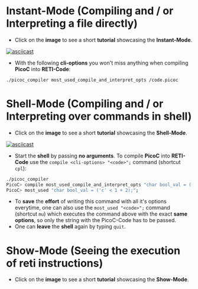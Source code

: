 # Instant-Mode (Compiling and / or Interpreting a file directly)

- Click on the **image** to see a short **tutorial** showcasing the **Instant-Mode**.

[![asciicast](https://asciinema.org/a/526584.svg)](https://asciinema.org/a/526584)

- With the following **cli-options** you won't miss anything when compiling **PicoC** into **RETI-Code**:

```bash
./picoc_compiler most_used_compile_and_interpret_opts /code.picoc
```

# Shell-Mode (Compiling and / or Interpreting over commands in shell)

- Click on the **image** to see a short **tutorial** showcasing the **Shell-Mode**.

[![asciicast](https://asciinema.org/a/526600.svg)](https://asciinema.org/a/526600)

- Start the **shell** by passing **no arguments**. To compile **PicoC** into **RETI-Code** use the `compile <cli-options> "<code>";` command (shortcut `cpl`):
```bash
./picoc_compiler
PicoC> compile most_used_compile_and_interpret_opts "char bool_val = ('c' < 1 + 2);";
PicoC> most_used "char bool_val = ('c' < 1 + 2);";
```
- To **save** the **effort** of writing this command with all it's options everytime, one can also use the `most_used "<code>";` command (shortcut `mu`) which executes the command above with the exact **same options**, so only the string with the PicoC-Code has to be passed.
- One can **leave** the **shell** again by typing `quit`.

# Show-Mode (Seeing the execution of reti instructions)

- Click on the **image** to see a short **tutorial** showcasing the **Show-Mode**.
